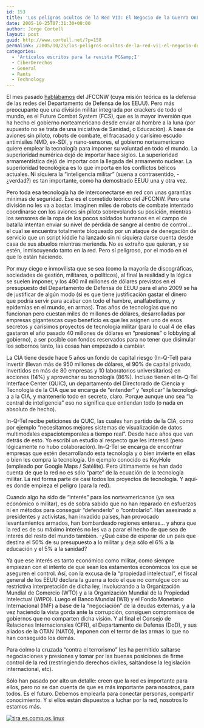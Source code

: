 ```yaml
---
id: 153
title: 'Los peligros ocultos de la Red VII: El Negocio de la Guerra OnLine (PC&amp;I 34)'
date: 2005-10-25T07:31:30+00:00
author: Jorge Cortell
layout: post
guid: http://www.cortell.net/?p=158
permalink: /2005/10/25/los-peligros-ocultos-de-la-red-vii-el-negocio-de-la-guerra-online-pci-34/
categories:
  - 'Artí­culos escritos para la revista PC&amp;I'
  - CiberDerechos
  - General
  - Rants
  - Technology
---
```

El mes pasado [hablábamos](http://www.cortell.net/2005/09/27/los-peligros-ocultos-de-la-red-vi-terrorismo-de-estado-online-pci-33/) del JFCCNW (cuya misión teórica es la defensa de las redes del Departamento de Defensa de los EEUU). Pero más preocupante que una división militar integrada por crackers de todo el mundo, es el Future Combat System (FCS), que es la mayor inversión que ha hecho el gobierno norteamericano desde enviar al hombre a la luna (por supuesto no se trata de una iniciativa de Sanidad, o Educación). A base de aviones sin piloto, robots de combate, el fracasado y carí­simo escudo antimisiles NMD, ex-SDI, y nano-sensores, el gobierno norteamericano quiere emplear la tecnologí­a para imponer su voluntad en todo el mundo. La superioridad numérica dejó de importar hace siglos. La superioridad armamentí­stica dejó de importar con la llegada del armamento nuclear. La superioridad tecnológica es lo que importa en los conflictos bélicos actuales. Ni siquiera la &#8220;inteligencia militar&#8221; (suena a contrasentido, -¿verdad?) es tan importante, como ha demostrado EEUU una y otra vez.

Pero toda esa tecnologí­a ha de interconectarse en red con unas garantí­as mí­nimas de seguridad. Ese es el cometido teórico del JFCCNW. Pero una división no les va a bastar. Imaginen miles de robots de combate intentado coordinarse con los aviones sin piloto sobrevolando su posición, mientras los sensores de la ropa de los pocos soldados humanos en el campo de batalla intentan enviar su nivel de pérdida de sangre al centro de control&#8230; el cual se encuentra totalmente bloqueado por un ataque de denegación de servicio que un script kiddie ha lanzado sin ni siquiera darse cuenta desde casa de sus abuelos mientras merienda. No es extraño que quieran, y se estén, inmiscuyendo tanto en la red. Pero sí­ peligroso, por el modo en el que lo están haciendo.

Por muy ciego e inmovilista que se sea (como la mayorí­a de discográficas, sociedades de gestión, militares, o polí­ticos), al final la realidad y la lógica se suelen imponer, y los 490 mil millones de dólares previstos en el presupuesto del Departamento de Defensa de EEUU para el año 2009 se ha de justificar de algún modo (si es que tiene justificación gastar el dinero que podrí­a servir para acabar con todo el hambre, analfabetismo, y epidemias en el mundo, en armas). Tras años de tecnologí­as que no funcionan pero cuestan miles de millones de dólares, desarrolladas por empresas gigantescas cuyo beneficio es que les asignen uno de esos secretos y carí­simos proyectos de tecnologí­a militar (para lo cual 4 de ellas gastaron el año pasado 40 millones de dólares en &#8220;presiones&#8221; o lobbying al gobierno), a ser posible con fondos reservados para no tener que disimular los sobornos tanto, las cosas han empezado a cambiar.

La CIA tiene desde hace 5 años un fondo de capital riesgo (In-Q-Tel) para invertir (llevan más de 950 millones de dólares, el 90% de capital privado, invertidos en más de 80 empresas y 10 laboratorios universitarios) en acciones (14%) y aprovechar su tecnologí­a (86%). Incluso tienen el In-Q-Tel Interface Center (QUIC), un departamento del Directorado de Ciencia y Tecnologí­a de la CIA que se encarga de &#8220;entender&#8221; y &#8220;explicar&#8221; la tecnologí­a a la CIA, y mantenerlo todo en secreto, claro. Porque aunque uno sea &#8220;la central de inteligencia&#8221; eso no significa que entiendan todo (o nada en absoluto de hecho).

In-Q-Tel recibe peticiones de QUIC, las cuales han partido de la CIA, como por ejemplo &#8220;necesitamos mejores sistemas de visualización de datos multimodales espaciotemporales a tiempo real&#8221;. Desde hace años que van detrás de esto. Yo escribí­ un estudio al respecto que les interesó (pero lógicamente no hubo colaboración). In-Q-Tel se encarga de encontrar empresas que estén desarrollando esta tecnologí­a y o bien invierte en ellas o bien les compra la tecnologí­a. Un ejemplo conocido es KeyHole (empleado por Google Maps / Satélite). Pero últimamente se han dado cuenta de que la red no es sólo &#8220;parte&#8221; de la ecuación de la tecnologí­a militar. La red forma parte de casi todos los proyectos de tecnologí­a. Y aquí­ es donde empieza el peligro (para la red).

Cuando algo ha sido de &#8220;interés&#8221; para los norteamericanos (ya sea económico o militar), es de sobra sabido que no han reparado en esfuerzos ni en métodos para conseguir &#8220;defenderlo&#8221; o &#8220;controlarlo&#8221;. Han asesinado a presidentes y activistas, han invadido paí­ses, han provocado levantamientos armados, han bombardeado regiones enteras&#8230; y ahora que la red es de su máximo interés no les va a parar el hecho de que sea de interés del resto del mundo también. -¿Qué cabe de esperar de un paí­s que destina el 50% de su presupuesto a lo militar y deja sólo el 6% a la educación y el 5% a la sanidad?

Ya que ese interés es tanto económico como militar, como siempre empiezan con el intento de que sean los estamentos económicos los que se aseguren el control. Así­, con la excusa de la &#8220;propiedad intelectual&#8221;, el fiscal general de los EEUU declara la guerra a todo el que no comulgue con su restrictiva interpretación de dicha ley, involucrando a la Organización Mundial de Comercio (WTO) y a la Organización Mundial de la Propiedad Intelectual (WIPO). Luego el Banco Mundial (WB) y el Fondo Monetario Internacional (IMF) a base de la &#8220;negociación&#8221; de la deudas externas, y a la vez haciendo la vista gorda ante la corrupción, consiguen compromisos de gobiernos que no comparten dicha visión. Y al final el Consejo de Relaciones Internacionales (CFR), el Departamento de Defensa (DoD), y sus aliados de la OTAN (NATO), imponen con el terror de las armas lo que no han conseguido los demás.

Para colmo la cruzada &#8220;contra el terrorismo&#8221; les ha permitido saltarse negociaciones y presiones y tomar por las buenas posiciones de firme control de la red (restringiendo derechos civiles, saltándose la legislación internacional, etc).

Sólo han pasado por alto un detalle: creen que la red es importante para ellos, pero no se dan cuenta de que es más importante para nosotros, para todos. Es el futuro. Debemos emplearla para conectar personas, compartir conocimiento. Y si ellos están dispuestos a luchar por la red, nosotros lo estamos más.

[<img src="http://tira.escomposlinux.org/ecol-223.png" alt="tira es.comp.os.linux" border="0" />](http://tira.escomposlinux.org/ecol-223.png)